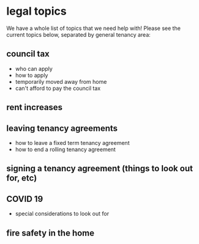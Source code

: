# legal topics

We have a whole list of topics that we need help with! Please see the current topics below, separated by general tenancy area:

 
## council tax 
- who can apply
- how to apply
- temporarily moved away from home 
- can't afford to pay the council tax

## rent increases 

## leaving tenancy agreements 
- how to leave a fixed term tenancy agreement 
- how to end a rolling tenancy agreement

## signing a tenancy agreement (things to look out for, etc) 

## COVID 19 
- special considerations to look out for

## fire safety in the home

